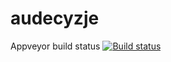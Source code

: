 # audecyzje

Appveyor build status
[![Build status](https://ci.appveyor.com/api/projects/status/x6j2rq61ou5v59u9/branch/master?svg=true)](https://ci.appveyor.com/project/NetsharpDEV/audecyzje/branch/master)
